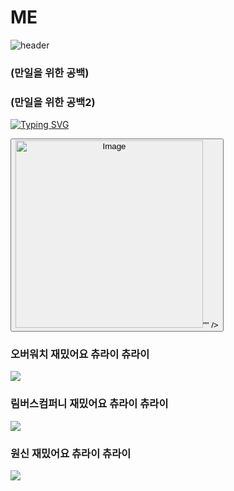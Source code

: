 # ME
![header](https://capsule-render.vercel.app/api?type=waving&color=auto&height=150&section=header&fontSize=50&animation=twinkling&text-color=black)

### (만일을 위한 공백)


### (만일을 위한 공백2)



[![Typing SVG](https://readme-typing-svg.demolab.com?font=Alkatra&weight=500&size=60&duration=4000&pause=3&color=6994CDEE&center=true&vCenter=false&multiline=true&repeat=true&width=1000&height=100&lines=MINHO)](https://git.io/typing-svg)


<button type="button">
  <img width="300" height="300" alt="Image" src="https://github.com/user-attachments/assets/cb9176ce-c04c-4ae0-9a57-f8266d9fc13c alt="대체 텍스트" onclick="<audio src="https://github.com/user-attachments/files/22621120/2025-09-30.22-47-28.mp3"></audio>"" />
</button>




### 오버워치 재밌어요 츄라이 츄라이
<img style ="width:500px&height:500px;" src = "https://pixelz.cc/wp-content/uploads/2018/07/overwatch-logo-uhd-4k-wallpaper.jpg">

### 림버스컴퍼니 재밌어요 츄라이 츄라이
<img style ="width:500px&height:500px;" src = "https://i.pinimg.com/736x/9e/bb/cd/9ebbcd9b3718d3e552a72a368cb1b1bc.jpg">


### 원신 재밌어요 츄라이 츄라이
<img style ="width:500px&height:500px;"  src = "https://i.pinimg.com/originals/a9/a9/21/a9a921d6ac8b74bb6eb5613bd552c1af.jpg">
